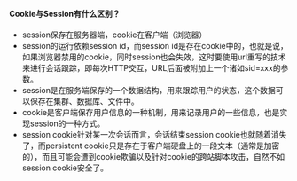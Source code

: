 #### Cookie与Session有什么区别？

- session保存在服务器端，cookie在客户端（浏览器）
- session的运行依赖session id，而session id是存在cookie中的，也就是说，如果浏览器禁用的cookie，同时session也会失效，这时要使用url重写的技术来进行会话跟踪，即每次HTTP交互，URL后面被附加上一个诸如sid=xxx的参数。
- session是在服务端保存的一个数据结构，用来跟踪用户的状态，这个数据可以保存在集群、数据库、文件中。
- cookie是客户端保存用户信息的一种机制，用来记录用户的一些信息，也是实现session的一种方式。
- session cookie针对某一次会话而言，会话结束session cookie也就随着消失了，而persistent cookie只是存在于客户端硬盘上的一段文本（通常是加密的），而且可能会遭到cookie欺骗以及针对cookie的跨站脚本攻击，自然不如 session cookie安全了。